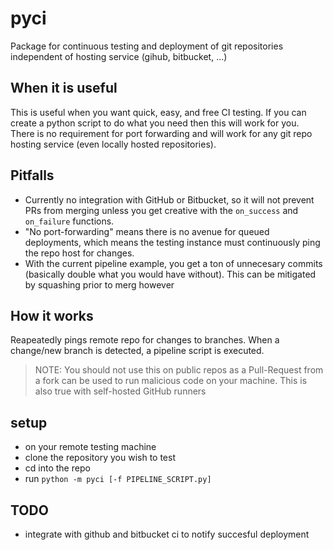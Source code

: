 # pyci
Package for continuous testing and deployment of git repositories independent of hosting service (gihub, bitbucket, ...)

## When it is useful
This is useful when you want quick, easy, and free CI testing. If you can create a python script to do what you need then this will work for you. There is no requirement for port forwarding and will work for any git repo hosting service (even locally hosted repositories).

## Pitfalls
* Currently no integration with GitHub or Bitbucket, so it will not prevent PRs from merging unless you get creative with the `on_success` and `on_failure` functions.
* "No port-forwarding" means there is no avenue for queued deployments, which means the testing instance must continuously ping the repo host for changes.
* With the current pipeline example, you get a ton of unnecesary commits (basically double what you would have without). This can be mitigated by squashing prior to merg however

## How it works
Reapeatedly pings remote repo for changes to branches. When a change/new branch is detected, a pipeline script is executed.

> NOTE: You should not use this on public repos as a Pull-Request from a fork can be used to run malicious code on your machine. This is also true with self-hosted GitHub runners


## setup
* on your remote testing machine
* clone the repository you wish to test
* cd into the repo
* run `python -m pyci [-f PIPELINE_SCRIPT.py]`

## TODO
* integrate with github and bitbucket ci to notify succesful deployment
